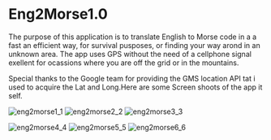 # Eng2Morse1.0

The purpose of this application is to translate English to Morse code in a a fast an efficient way, for survival pusposes, or finding your way arond in an unknown area. The app uses GPS without the need of a cellphone signal exellent for ocassions where you are off the grid or in the mountains.

Special thanks to the Google team for providing the GMS location API tat i used to acquire the Lat and Long.Here are some
Screen shoots of the app it self.

![eng2morse1_1](https://user-images.githubusercontent.com/20260943/47683609-7774d680-dba6-11e8-9d87-a99a69d78fe3.png)
![eng2morse2_2](https://user-images.githubusercontent.com/20260943/47683611-78a60380-dba6-11e8-966f-23bca66b59f3.png)
![eng2morse3_3](https://user-images.githubusercontent.com/20260943/47683617-7ba0f400-dba6-11e8-9ebf-dc85fda1208e.png)

![eng2morse4_4](https://user-images.githubusercontent.com/20260943/47683620-7cd22100-dba6-11e8-87e1-4fbacd1df121.png)
![eng2morse5_5](https://user-images.githubusercontent.com/20260943/47683622-7e9be480-dba6-11e8-81d1-c0cbc863f231.png)
![eng2morse6_6](https://user-images.githubusercontent.com/20260943/47683739-e2bea880-dba6-11e8-958d-cb2b7b7f2b78.png)





